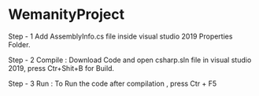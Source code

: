 # WemanityProject
Step - 1
Add AssemblyInfo.cs file inside visual studio 2019 Properties Folder.

Step - 2
Compile : 
Download Code and open csharp.sln file in visual studio 2019, press Ctr+Shit+B for Build.

Step - 3
Run :
To Run the code after compilation , press Ctr + F5
